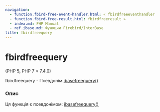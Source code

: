```yaml
---
navigation:
  - function.fbird-free-event-handler.html: « fbirdfreeeventhandler
  - function.fbird-free-result.html: fbirdfreeresult »
  - index.md: PHP Manual
  - ref.ibase.md: Функции Firebird/InterBase
title: fbirdfreequery
---
```

# fbirdfreequery

(PHP 5, PHP 7 < 7.4.0)

fbirdfreequery - Псевдонім [ibasefreequery()](function.ibase-free-query.md)

### Опис

Ця функція є псевдонімом: [ibasefreequery()](function.ibase-free-query.md)
